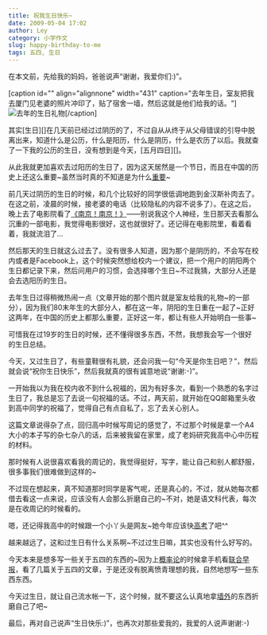 ```yaml
---
title: 祝我生日快乐~
date: 2009-05-04 17:02
author: Ley
category: 小学作文
slug: happy-birthday-to-me
tags: 五四, 生日
---
```

在本文前，先给我的妈妈，爸爸说声“谢谢，我爱你们:)”。

[caption id="" align="alignnone" width="431"
caption="去年生日，室友把我去厦门见老婆的照片冲印了，贴了宿舍一墙，然后这就是他们给我的话。"]![去年的生日礼物][][/caption]

<!--more-->其实[生日][]在几天前已经过过阴历的了，不过自从从终于从父母错误的引导中脱离出来，知道什么是公历，什么是阳历，什么是阴历，什么是农历了以后。我就查了一下我的公历的生日，没有想到是今天，[五月四日][]。

从此我就更加喜欢去过阳历的生日了，因为这天居然是一个节日，而且在中国的历史上还这么重要\~虽然当时真的不知道是为什么[重要][]\~

前几天过阴历的生日的时候，和几个比较好的同学很低调地跑到金汉斯补肉去了。在这之前，凌晨的时候，接老婆的电话（比较隐私的内容不说多了）。在这之后，晚上去了电影院看了[《南京！南京！》][]——别说我这个人神经，生日那天去看那么沉重的一部电影，我觉得电影很好，这也就很好了。还记得在电影院里，看着看着，我就流泪了...

然后那天的生日就这么过去了。没有很多人知道，因为那个是阴历的，不会写在校内或者是Facebook上，这个时候突然想给校内一个建议，把一个用户的阴阳两个生日都记录下来，然后问用户的习惯，会选择哪个生日\~不过我猜，大部分人还是会去选阳历的生日。

去年生日过得稍微热闹一点（文章开始的那个图片就是室友给我的礼物\~的一部分），因为我们80末年生的大部分人，都在这一年，阴阳的生日重在一起了\~正好这两年，在中国的历史上都那么重要，正好这一年，都让有些人开始明白一些事\~

可惜我在过19岁的生日的时候，还不懂得很多东西，不然，我想我会写一个很好的生日总结。

今天，又过生日了，有些童鞋很有礼貌，还会问我一句“今天是你生日吧？”，然后就会说“祝你生日快乐”，然后我就真的很有诚意地说“谢谢:-)”。

一开始我以为我在校内收不到什么祝福的，因为有好多次，看到一个熟悉的名字过生日了，我总是忘了去说一句祝福的话。不过，两天前，就开始在QQ邮箱里头收到高中同学的祝福了，觉得自己有点自私了，忘了去关心别人。

这篇文章说得杂了点，回归高中时候写周记的感觉了，不过那个时候是拿一个A4大小的本子写的杂七杂八的话，后来被我留在家里，成了老妈研究我高中心中历程的材料。

那时候有人说很喜欢看我的周记的，我觉得挺好，写字，能让自己和别人都舒服，很多事我们很难做到这样的\~

不过现在想起来，真不知道那时同学是客气呢，还是真心的，不过，就从她每次都借去看这一点来说，应该没有人会那么折磨自己的\~不对，她是语文科代表，每次是在收周记的时候看的。

嗯，还记得我高中的时候跟一个小丫头是网友\~她今年应该快[高考][]了吧\^\^

越来越远了，这和过生日有什么关系啊\~不过过生日嘛，其实也没有什么好写的。

今天本来是想多写一些关于五四的东西的\~因为上[概率论][]的时候拿手机看[联合早报][]，看了几篇关于五四的文章，于是还没有脱离愤青理想的我，自然地想写一些东西东西。

今天过生日，就让自己流水帐一下，这个时候，就不要这么认真地拿[墙外][]的东西折磨自己了吧\~

最后，再对自己说声“生日快乐:)”，也再次对那些爱我的，我爱的人说声谢谢:-)

  [去年的生日礼物]: http://lh5.ggpht.com/_R9Ztc0cXeZc/Sf6itezNoYI/AAAAAAAAADs/-aIJMX8uFQw/s512/S8301985.JPG
    "去年生日收到的礼物"
  [生日]: http://www.flickr.com/search/?q=birthday&w=all&s=int
    "Flicker上关于生日的相片"
  [五月四日]: http://zh.wikipedia.org/wiki/5%E6%9C%884%E6%97%A5
  [重要]: http://zh.wikipedia.org/wiki/%E4%BA%94%E5%9B%9B%E8%BF%90%E5%8A%A8
  [《南京！南京！》]: http://www.mtime.com/movie/45559/
  [高考]: http://learning.sohu.com/gaokao.shtml
  [概率论]: http://imley.net/tag/%e6%a6%82%e7%8e%87%e8%ae%ba/
  [联合早报]: http://www.zaobao.com
  [墙外]: http://zh.wikipedia.org/wiki/%E5%8A%9F%E5%A4%AB%E7%BD%91
